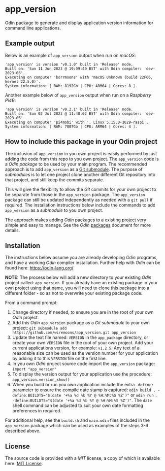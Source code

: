 # app_version
Odin package to generate and display application version information for command line applications.

## Example output

Below is an example of `app_version` output when run on *macOS*:
```
'app_version' is version 'v0.1.0' built in 'Release' mode.
Built on: 'Sun 11 Jun 2023 @ 19:09:40 BST' with Odin compiler: 'dev-2023-06'.
Executing on computer 'borrmoons' with 'macOS Unknown (build 22F66, kernel 22.5.0)'.
System information: [ RAM: 8192Gb | CPU: ARM64 | Cores: 8 ].
```

Another example below of `app_version` output when run on a *Raspberry Pi4B*:
```
'app_version' is version 'v0.2.1' built in 'Release' mode.
Built on: 'Sun 02 Jul 2023 @ 11:48:02 BST' with Odin compiler: 'dev-2023-06'.
Executing on computer 'pi4mobi' with ', Linux 5.15.0-1029-raspi'.
System information: [ RAM: 7807Gb | CPU: ARM64 | Cores: 4 ].
```

## How to include this package in your Odin project

The inclusion of `app_version` in you own project is easily performed by just adding the code from this repo to you own project. The `app_version` code is a *Odin package* to be used by your main program. The recommended approach is to add `app_version` as a [Git submodule](https://git-scm.com/book/en/v2/Git-Tools-Submodules). The purpose of *submodules* is to let one project clone another different Git repository into that project, and still keep the commits separate.

This will give the flexibility to allow the *Git* commits for your own project to be separate from those in the `app_version` package. The `app_version` package can still be updated independently as needed with a `git pull` if required. The installation instructions below include the commands to add `app_version` as a *submodule* to you own project.

The approach makes adding *Odin* packages to a existing project very simple and easy to manage. See the *Odin* [packages](https://odin-lang.org/docs/overview/#packages) document for more details.

## Installation

The instructions below assume you are already developing *Odin* programs, and have a working *Odin* compiler installation. Further help with *Odin* can be found here: https://odin-lang.org/


**NOTE:** The process below will add a new directory to your existing *Odin* project called: `app_version`. If you already have an existing package in your own project using that name, you will need to clone this package into a different folder - so as not to overwrite your existing package code.

From a command prompt:

1. Change directory if needed, to ensure you are in the root of your own *Odin* project.
2. Add this *Odin* `app_version` package as a *Git submodule* to your own project: `git submodule add https://github.com/wiremoons/app_version.git app_version`
3. Update the text file named: `VERSION` in the `app_package` directory, or create your own `VERSION` file in the root of your own project. Add your current applications version, for example: `v1.2.5`. Any text of a reasonable size can be used as the version number for your application by adding it to this `VERSION` file on the first line.
4. In you own *Odin* project source code import the `app_version` package: `import "app_version"`
5. To display the version output for your application use the procedure: `app_version.version_show()`
6. When you build or run you own application include the extra `-define:` parameter to ensure the compile date stamp is captured: `odin build . -define:BUILDTS="$(date '+%a %d %b %Y @ %H:%M:%S %Z')"` or `odin run . -define:BUILDTS="$(date '+%a %d %b %Y @ %H:%M:%S %Z')"`.  The `date` shell command can be adjusted to suit your own date formatting preferences in required.

For additional help, see the `build.sh` and `main.odin` files included in the `app_version` package which can be used as examples of the steps 3-6 described above.

## License

The source code is provided with a *MIT* license, a copy of which is available here: [MIT License](./LICENSE).
